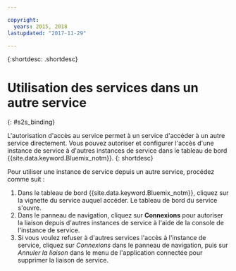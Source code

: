 ```yaml
---

copyright:
  years: 2015, 2018
lastupdated: "2017-11-29"

---
```


{:shortdesc: .shortdesc}

# Utilisation des services dans un autre service
{: #s2s_binding}

L'autorisation d'accès au service permet à un service d'accéder à un autre service directement. Vous pouvez autoriser et configurer l'accès d'une instance de service à d'autres instances de service dans le tableau de bord {{site.data.keyword.Bluemix_notm}}.
{: shortdesc}

Pour utiliser une instance de service depuis un autre service, procédez comme suit :

1. Dans le tableau de bord  {{site.data.keyword.Bluemix_notm}}, cliquez sur la vignette du service auquel accéder. Le tableau de bord du service s'ouvre.
2. Dans le panneau de navigation, cliquez sur **Connexions** pour autoriser la liaison depuis d'autres instances de service à l'aide de la console de l'instance de service.
3. Si vous voulez refuser à d'autres services l'accès à l'instance de service, cliquez sur *Connexions* dans le panneau de navigation, puis sur *Annuler la liaison* dans le menu de l'application connectée pour supprimer la liaison de service.
